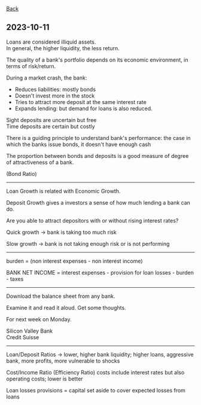 
[Back](00.md)

## 2023-10-11

Loans are considered illiquid assets.  
In general, the higher liquidity, the less return.

The quality of a bank's portfolio depends on its economic environment, in terms of risk/return.

During a market crash, the bank:

- Reduces liabilities: mostly bonds
- Doesn't invest more in the stock
- Tries to attract more deposit at the same interest rate
- Expands lending: but demand for loans is also reduced.

Sight deposits are uncertain but free  
Time deposits are certain but costly

There is a guiding principle to understand bank's performance: the case in which the banks issue bonds, it doesn't have enough cash

The proportion between bonds and deposits is a good measure of degree of attractiveness of a bank.

(Bond Ratio)

---

Loan Growth is related with Economic Growth.

Deposit Growth gives a investors a sense of how much lending a bank can do.

Are you able to attract depositors with or without rising interest rates?

Quick growth $\rightarrow$ bank is taking too much risk

Slow growth $\rightarrow$ bank is not taking enough risk or is not performing

---

burden = (non interest expenses - non interest income) 

BANK NET INCOME = interest expenses - provision for loan losses - burden - taxes

---

Download the balance sheet from any bank.

Examine it and read it aloud.
Get some thoughts.

For next week on Monday.

Silicon Valley Bank  
Credit Suisse

---

Loan/Deposit Ratios $\rightarrow$ lower, higher bank liquidity; higher loans, aggressive bank, more profits, more vulnerable to shocks

Cost/Income Ratio (Efficiency Ratio)
costs include interest rates but also operating costs; lower is better

Loan losses provisions = capital set aside to cover expected losses from loans

